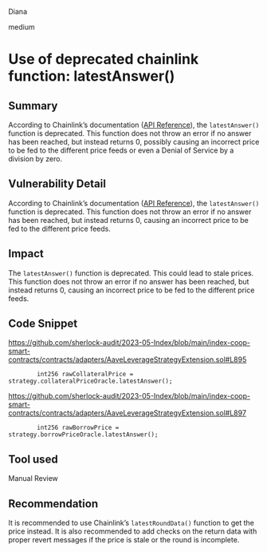 Diana

medium

# Use of deprecated chainlink function: latestAnswer()

## Summary
According to Chainlink’s documentation ([API Reference](https://docs.chain.link/data-feeds/price-feeds/api-reference#latestanswer)), the `latestAnswer()` function is deprecated. This function does not throw an error if no answer has been reached, but instead returns 0, possibly causing an incorrect price to be fed to the different price feeds or even a Denial of Service by a division by zero.

## Vulnerability Detail
According to Chainlink’s documentation ([API Reference](https://docs.chain.link/data-feeds/price-feeds/api-reference#latestanswer)), the `latestAnswer()` function is deprecated. This function does not throw an error if no answer has been reached, but instead returns 0,  causing an incorrect price to be fed to the different price feeds.

## Impact
The `latestAnswer()` function is deprecated. This could lead to stale prices. 
This function does not throw an error if no answer has been reached, but instead returns 0,  causing an incorrect price to be fed to the different price feeds.

## Code Snippet
https://github.com/sherlock-audit/2023-05-Index/blob/main/index-coop-smart-contracts/contracts/adapters/AaveLeverageStrategyExtension.sol#L895

```solidity
        int256 rawCollateralPrice = strategy.collateralPriceOracle.latestAnswer();
```

https://github.com/sherlock-audit/2023-05-Index/blob/main/index-coop-smart-contracts/contracts/adapters/AaveLeverageStrategyExtension.sol#L897

```solidity
        int256 rawBorrowPrice = strategy.borrowPriceOracle.latestAnswer();
```

## Tool used

Manual Review

## Recommendation
It is recommended to use Chainlink’s `latestRoundData()` function to get the price instead. It is also recommended to add checks on the return data with proper revert messages if the price is stale or the round is incomplete.